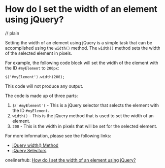 # How do I set the width of an element using jQuery?
// plain

Setting the width of an element using jQuery is a simple task that can be accomplished using the `width()` method. The `width()` method sets the width of the selected element in pixels.

For example, the following code block will set the width of the element with the ID `#myElement` to `200px`:

```
$('#myElement').width(200);
```

This code will not produce any output.

The code is made up of three parts:

1. `$('#myElement')` - This is a jQuery selector that selects the element with the ID `#myElement`.
2. `width()` - This is the jQuery method that is used to set the width of an element.
3. `200` - This is the width in pixels that will be set for the selected element.

For more information, please see the following links:

- [jQuery width() Method](https://www.w3schools.com/jquery/html_width.asp)
- [jQuery Selectors](https://www.w3schools.com/jquery/jquery_selectors.asp)

onelinerhub: [How do I set the width of an element using jQuery?](https://onelinerhub.com/jquery/how-do-i-set-the-width-of-an-element-using-jquery)
